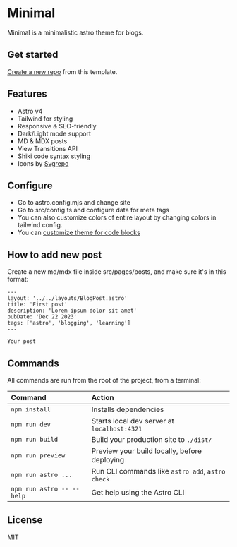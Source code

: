 # Minimal

Minimal is a minimalistic astro theme for blogs.

## Get started 

[Create a new repo](https://github.com/ekmas/minimal/generate) from this template.

## Features

- Astro v4
- Tailwind for styling
- Responsive & SEO-friendly
- Dark/Light mode support
- MD & MDX posts
- View Transitions API
- Shiki code syntax styling
- Icons by [Svgrepo](https://www.svgrepo.com/)

## Configure

- Go to astro.config.mjs and change site
- Go to src/config.ts and configure data for meta tags
- You can also customize colors of entire layout by changing colors in tailwind config.
- You can [customize theme for code blocks](https://docs.astro.build/en/guides/markdown-content/#syntax-highlighting)

## How to add new post

Create a new md/mdx file inside src/pages/posts, and make sure it's in this format:

```
---
layout: '../../layouts/BlogPost.astro'
title: 'First post'
description: 'Lorem ipsum dolor sit amet'
pubDate: 'Dec 22 2023'
tags: ['astro', 'blogging', 'learning']
---

Your post
```

## Commands

All commands are run from the root of the project, from a terminal:

| Command                   | Action                                           |
| :------------------------ | :----------------------------------------------- |
| `npm install`             | Installs dependencies                            |
| `npm run dev`             | Starts local dev server at `localhost:4321`      |
| `npm run build`           | Build your production site to `./dist/`          |
| `npm run preview`         | Preview your build locally, before deploying     |
| `npm run astro ...`       | Run CLI commands like `astro add`, `astro check` |
| `npm run astro -- --help` | Get help using the Astro CLI                     |

## License

MIT
